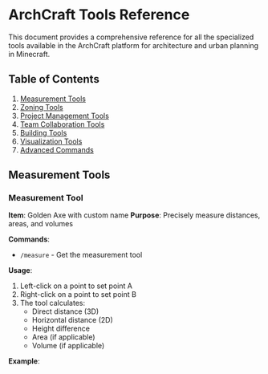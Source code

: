 # ArchCraft Tools Reference

This document provides a comprehensive reference for all the specialized tools available in the ArchCraft platform for architecture and urban planning in Minecraft.

## Table of Contents

1. [Measurement Tools](#measurement-tools)
2. [Zoning Tools](#zoning-tools)
3. [Project Management Tools](#project-management-tools)
4. [Team Collaboration Tools](#team-collaboration-tools)
5. [Building Tools](#building-tools)
6. [Visualization Tools](#visualization-tools)
7. [Advanced Commands](#advanced-commands)

## Measurement Tools

### Measurement Tool

**Item**: Golden Axe with custom name
**Purpose**: Precisely measure distances, areas, and volumes

**Commands**:
- `/measure` - Get the measurement tool

**Usage**:
1. Left-click on a point to set point A
2. Right-click on a point to set point B
3. The tool calculates:
   - Direct distance (3D)
   - Horizontal distance (2D)
   - Height difference
   - Area (if applicable)
   - Volume (if applicable)

**Example**:
